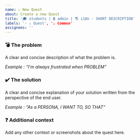 ```yaml
---
name: ⚔ New Quest
about: Create a new Quest
title: '🎓 students | 🔒 admin | 🌎 i18n - SHORT DESCRIPTION'
labels: '- ⚔️ Quest', '☕️ Common'
assignees: ''
---
```


### 💣 The problem

A clear and concise description of what the problem is.

_Example : “I'm always frustrated when PROBLEM”_

### ✔️ The solution

A clear and concise explanation of your solution written from the perspective of the end user.

_Example : “As a PERSONA, I WANT TO, SO THAT”_

### ❓ Additional context

Add any other context or screenshots about the quest here.
